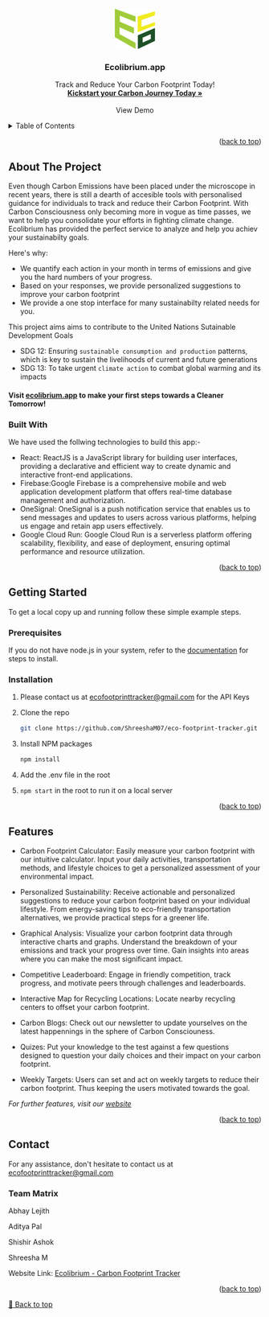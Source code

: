 
<!-- PROJECT LOGO -->
<br />
<div align="center">
  <a>
    <img src="src/assets/Ecolibrium_Logo.png" alt="Logo" width="80" height="80">
  </a>
  <h3 align="center">Ecolibrium.app </h3>
  <p align="center">
    Track and Reduce Your Carbon Footprint Today!
    <br />
    <a href="https://ecolibrium.app/"><strong>Kickstart your Carbon Journey Today »</strong></a>
    <br />
    <br />
    <a>View Demo</a>
   
  </p>
</div>
<!-- TABLE OF CONTENTS -->
<details>
  <summary>Table of Contents</summary>
  <ol>
    <li>
      <a href="#about-the-project">About The Project</a>
      <ul>
        <li><a href="#built-with">Built With</a></li>
      </ul>
    </li>
    <li>
      <a href="#getting-started">Getting Started</a>
      <ul>
        <li><a href="#prerequisites">Prerequisites</a></li>
        <li><a href="#installation">Installation</a></li>
      </ul>
    </li>
    <li><a href="#usage">Usage</a></li>
    <li><a href="#contact">Contact</a></li>
  </ol>
</details>
<p align="right">(<a href="#ecolibriumapp-">back to top</a>)</p>

## About The Project
Even though Carbon Emissions have been placed under the microscope in recent years, there is still a dearth of accesible tools with personalised guidance for individuals to track and reduce their Carbon Footprint. With Carbon Consciousness only becoming more in vogue as time passes, we want to help you consolidate your efforts in fighting climate change. Ecolibrium has provided the perfect service to analyze and help you achiev your sustainabilty goals.

Here's why:
* We quantify each action in your month in terms of emissions and give you the hard numbers of your progress.
* Based on your responses, we provide personalized suggestions to improve your carbon footprint
* We provide a one stop interface for many sustainabilty related needs for you.

This project aims aims to contribute to the United Nations Sutainable Development Goals

* SDG 12: Ensuring `sustainable consumption and production` patterns, which is key to sustain the livelihoods of current and future generations
* SDG 13: To take urgent `climate action` to combat global warming and its impacts

#### Visit [ecolibrium.app](https://ecolibrium.app/) to make your first steps towards a Cleaner Tomorrow!







### Built With
We have used the follwing technologies to build this app:-

* React: ReactJS is a JavaScript library for building user interfaces, providing a declarative and efficient way to create dynamic and interactive front-end applications.
* Firebase:Google Firebase is a comprehensive mobile and web application development platform that offers real-time database management and authorization.
* OneSignal: OneSignal is a push notification service that enables us to send messages and updates to users across various platforms, helping us engage and retain app users effectively.
* Google Cloud Run: Google Cloud Run is a serverless platform offering scalability, flexibility, and ease of deployment, ensuring optimal performance and resource utilization.

<p align="right">(<a href="#ecolibriumapp-">back to top</a>)</p>





<!-- GETTING STARTED -->
## Getting Started
To get a local copy up and running follow these simple example steps.
### Prerequisites

If you do not have node.js in your system, refer to the [documentation](https://nodejs.org/en/) for steps to install.
### Installation
1. Please contact us at ecofootprinttracker@gmail.com for the API Keys

2. Clone the repo
   ```sh
   git clone https://github.com/ShreeshaM07/eco-footprint-tracker.git
   ```
3. Install NPM packages
   ```sh
   npm install
   ```
4. Add the .env file in the root

5. `npm start` in the root to run it on a local server
  
<p align="right">(<a href="#ecolibriumapp-">back to top</a>)</p>



<!-- USAGE EXAMPLES -->
## Features

* Carbon Footprint Calculator: Easily measure your carbon footprint with our intuitive calculator. Input your daily activities, transportation methods, and lifestyle choices to get a personalized assessment of your environmental impact.

* Personalized Sustainability: Receive actionable and personalized suggestions to reduce your carbon footprint based on your individual lifestyle. From energy-saving tips to eco-friendly transportation alternatives, we provide practical steps for a greener life.

* Graphical Analysis: Visualize your carbon footprint data through interactive charts and graphs. Understand the breakdown of your emissions and track your progress over time. Gain insights into areas where you can make the most significant impact.

* Competitive Leaderboard: Engage in friendly competition, track progress, and motivate peers through challenges and leaderboards.
   
* Interactive Map for Recycling Locations: Locate nearby recycling centers to offset your carbon footprint.
   
* Carbon Blogs: Check out our newsletter to update yourselves on the latest happennings in the sphere of Carbon Consciouness.

* Quizes: Put your knowledge to the test against a few questions designed to question your daily choices and their impact on your carbon footprint.

* Weekly Targets: Users can set and act on weekly targets to reduce their carbon footprint. Thus keeping the users motivated towards the goal.


_For further features, visit our [website](https://ecolibrium.app/)_




<p align="right">(<a href="#ecolibriumapp-">back to top</a>)</p>








<!-- CONTACT -->
## Contact

For any assistance, don't hesitate to contact us at ecofootprinttracker@gmail.com

### Team Matrix
 Abhay Lejith
 
 Aditya Pal
 
 Shishir Ashok
 
 Shreesha M

Website Link: [Ecolibrium - Carbon Footprint Tracker](https://ecolibrium.app/)

<p align="right">(<a href="#ecolibriumapp-">back to top</a>)</p>

[🔼 Back to top](#ecolibriumapp-)


